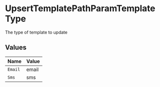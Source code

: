 # UpsertTemplatePathParamTemplateType

The type of template to update


## Values

| Name    | Value   |
| ------- | ------- |
| `Email` | email   |
| `Sms`   | sms     |